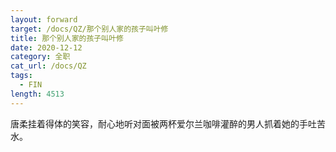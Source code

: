 ```yaml
---
layout: forward
target: /docs/QZ/那个别人家的孩子叫叶修
title: 那个别人家的孩子叫叶修
date: 2020-12-12
category: 全职
cat_url: /docs/QZ
tags: 
  - FIN
length: 4513
---
```


唐柔挂着得体的笑容，耐心地听对面被两杯爱尔兰咖啡灌醉的男人抓着她的手吐苦水。
